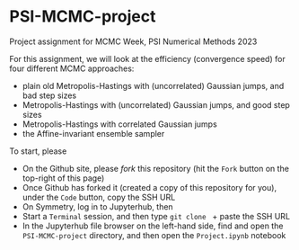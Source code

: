 # PSI-MCMC-project
Project assignment for MCMC Week, PSI Numerical Methods 2023

For this assignment, we will look at the efficiency (convergence speed) for four different MCMC approaches:
* plain old Metropolis-Hastings with (uncorrelated) Gaussian jumps, and bad step sizes
* Metropolis-Hastings with (uncorrelated) Gaussian jumps, and good step sizes
* Metropolis-Hastings with correlated Gaussian jumps
* the Affine-invariant ensemble sampler

To start, please
* On the Github site, please *fork* this repository (hit the `Fork` button on the top-right of this page)
* Once Github has forked it (created a copy of this repository for you), under the `Code` button, copy the SSH URL
* On Symmetry, log in to Jupyterhub, then
* Start a `Terminal` session, and then type `git clone ` + paste the SSH URL
* In the Jupyterhub file browser on the left-hand side, find and open the `PSI-MCMC-project` directory, and then open the `Project.ipynb` notebook
